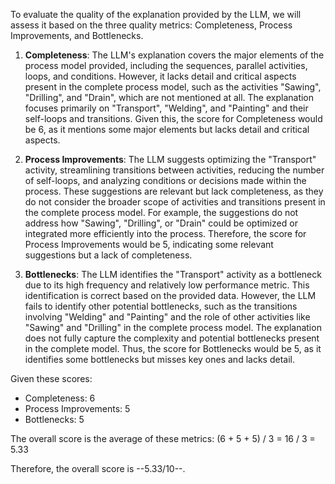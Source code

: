 To evaluate the quality of the explanation provided by the LLM, we will assess it based on the three quality metrics: Completeness, Process Improvements, and Bottlenecks.

1. **Completeness**: The LLM's explanation covers the major elements of the process model provided, including the sequences, parallel activities, loops, and conditions. However, it lacks detail and critical aspects present in the complete process model, such as the activities "Sawing", "Drilling", and "Drain", which are not mentioned at all. The explanation focuses primarily on "Transport", "Welding", and "Painting" and their self-loops and transitions. Given this, the score for Completeness would be 6, as it mentions some major elements but lacks detail and critical aspects.

2. **Process Improvements**: The LLM suggests optimizing the "Transport" activity, streamlining transitions between activities, reducing the number of self-loops, and analyzing conditions or decisions made within the process. These suggestions are relevant but lack completeness, as they do not consider the broader scope of activities and transitions present in the complete process model. For example, the suggestions do not address how "Sawing", "Drilling", or "Drain" could be optimized or integrated more efficiently into the process. Therefore, the score for Process Improvements would be 5, indicating some relevant suggestions but a lack of completeness.

3. **Bottlenecks**: The LLM identifies the "Transport" activity as a bottleneck due to its high frequency and relatively low performance metric. This identification is correct based on the provided data. However, the LLM fails to identify other potential bottlenecks, such as the transitions involving "Welding" and "Painting" and the role of other activities like "Sawing" and "Drilling" in the complete process model. The explanation does not fully capture the complexity and potential bottlenecks present in the complete model. Thus, the score for Bottlenecks would be 5, as it identifies some bottlenecks but misses key ones and lacks detail.

Given these scores:
- Completeness: 6
- Process Improvements: 5
- Bottlenecks: 5

The overall score is the average of these metrics: (6 + 5 + 5) / 3 = 16 / 3 = 5.33

Therefore, the overall score is --5.33/10--.